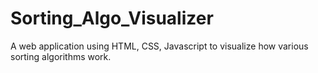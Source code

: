 # Sorting_Algo_Visualizer
A web application using HTML, CSS, Javascript to visualize how various sorting algorithms work.

